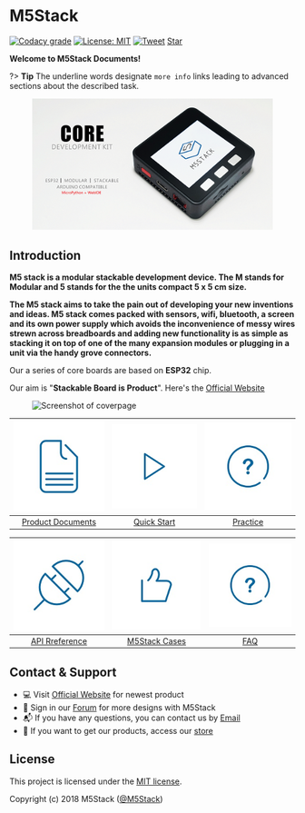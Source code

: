 # M5Stack

[![Codacy grade](https://img.shields.io/codacy/grade/860d40719cbd4e0f91e145b87ec7c29a.svg?style=flat-square)](https://www.codacy.com/app/watson8544/M5Stack-Documentation-docsify?utm_source=github.com&amp;utm_medium=referral&amp;utm_content=watson8544/M5Stack-Documentation-docsify&amp;utm_campaign=Badge_Grade)
[![License: MIT](https://img.shields.io/badge/License-MIT-yellow.svg?style=flat-square)](https://github.com/watson8544/M5Stack-Documentation-docsify/blob/master/LICENSE)
[![Tweet](https://img.shields.io/twitter/url/http/shields.io.svg?style=social)](https://twitter.com/intent/tweet?url=https%3A%2F%2Fgithub.com%2Fjhildenbiddle%2Fdocsify-themeable&hashtags=css,docsify,developers,frontend)
<a class="github-button" href="https://github.com/watson8544/M5Stack-Documentation-docsify" data-icon="octicon-star" data-show-count="true" aria-label="Star watson8544/M5Stack-Documentation-docsify on GitHub">Star</a>


**Welcome to M5Stack Documents!**

?> **Tip** The underline words designate `more info` links leading to advanced sections about the described task.

<figure class="thumbnails">
    <img src="assets/img/m5stack.png" alt="Screenshot of coverpage" title="Cover page">
</figure>

## Introduction

**M5 stack is a modular stackable development device. The M stands for Modular and 5 stands for the the units compact 5 x 5 cm size.**

**The M5 stack aims to take the pain out of developing your new inventions and ideas. M5 stack comes packed with sensors, wifi, bluetooth, a screen and its own power supply which avoids the inconvenience of messy wires strewn across breadboards and adding new functionality is as simple as stacking it on top of one of the many expansion modules or plugging in a unit via the handy grove connectors.**

Our a series of core boards are based on **ESP32** chip.

Our aim is "**Stackable Board is Product**". Here's the [Official Website](www.m5stack.com)

<figure class="thumbnails">
    <img src="assets/img/transport.gif" alt="Screenshot of coverpage" title="Cover page">
</figure>

|<img src="assets/img/introduction_pics/product-documents.jpg"> | <img src="assets/img/introduction_pics/get-started.jpg">  | <img src="assets/img/introduction_pics/FAQ.jpg"> |
|:---:|:---:|:---:|
|[Product Documents](product_documents) | [Quick Start](quick_start) | [Practice](practice)|

|<img src="assets/img/introduction_pics/m5-api-reference.jpg"> | <img src="assets/img/introduction_pics/m5-awesome.jpg">  | <img src="assets/img/introduction_pics/FAQ.jpg">|
|:---:|:---:|:---:|
|[API Rreference](api_reference) | [M5Stack Cases](m5stack_cases) | [FAQ](faq)|


## Contact & Support

- :computer: Visit [Official Website](www.m5stack.com) for newest product
- :busts_in_silhouette: Sign in our [Forum](http://forum.m5stack.com) for more designs with M5Stack
- :mailbox_with_mail: If you have any questions, you can contact us by [Email](tech@m5stack.com)
- :convenience_store: If you want to get our products, access our [store](http://www.aliexpress.com/store/all-wholesale-products/3226069.html?spm=2114.12010108.100004.3.7e3a5379KoyhDo)

## License

This project is licensed under the [MIT license](https://github.com/watson8544/M5Stack-Documentation-docsify/blob/master/LICENSE).

Copyright (c) 2018 M5Stack ([@M5Stack](https://twitter.com/M5Stack))

<!-- GitHub Buttons -->
<script async defer src="https://buttons.github.io/buttons.js"></script>